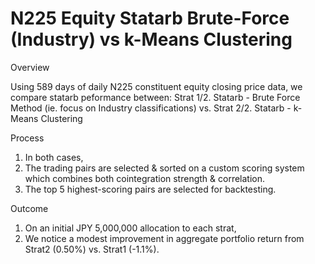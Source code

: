 # N225 Equity Statarb Brute-Force (Industry) vs k-Means Clustering
Overview

Using 589 days of daily N225 constituent equity closing price data, we compare statarb peformance between: 
Strat 1/2. Statarb - Brute Force Method (ie. focus on Industry classifications) vs.
Strat 2/2. Statarb - k-Means Clustering

Process
1. In both cases,
2. The trading pairs are selected & sorted on a custom scoring system which combines both cointegration strength & correlation.
3. The top 5 highest-scoring pairs are selected for backtesting.

Outcome 
1. On an initial JPY 5,000,000 allocation to each strat,
2. We notice a modest improvement in aggregate portfolio return from Strat2 (0.50%) vs. Strat1 (-1.1%).
 
